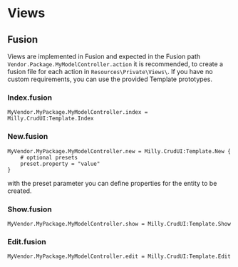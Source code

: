 # Views
## Fusion
Views are implemented in Fusion and expected in the Fusion path ``Vendor.Package.MyModelController.action`` it is recommended,
to create a fusion file for each action in ``Resources\Private\Views\``.
If you have no custom requirements, you can use the provided Template prototypes.

### Index.fusion
```
MyVendor.MyPackage.MyModelController.index = Milly.CrudUI:Template.Index
```

### New.fusion
```
MyVendor.MyPackage.MyModelController.new = Milly.CrudUI:Template.New {
    # optional presets
    preset.property = "value"
}
```
with the preset parameter you can define properties for the entity to be created.

### Show.fusion
```
MyVendor.MyPackage.MyModelController.show = Milly.CrudUI:Template.Show
```

### Edit.fusion
```
MyVendor.MyPackage.MyModelController.edit = Milly.CrudUI:Template.Edit
```
